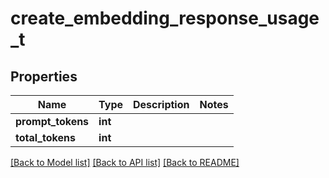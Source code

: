 # create_embedding_response_usage_t

## Properties
Name | Type | Description | Notes
------------ | ------------- | ------------- | -------------
**prompt_tokens** | **int** |  | 
**total_tokens** | **int** |  | 

[[Back to Model list]](../README.md#documentation-for-models) [[Back to API list]](../README.md#documentation-for-api-endpoints) [[Back to README]](../README.md)


